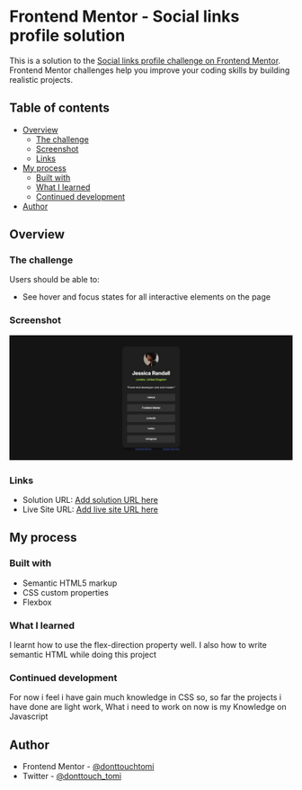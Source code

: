 # Frontend Mentor - Social links profile solution

This is a solution to the [Social links profile challenge on Frontend Mentor](https://www.frontendmentor.io/challenges/social-links-profile-UG32l9m6dQ). Frontend Mentor challenges help you improve your coding skills by building realistic projects.

## Table of contents

- [Overview](#overview)
  - [The challenge](#the-challenge)
  - [Screenshot](#screenshot)
  - [Links](#links)
- [My process](#my-process)
  - [Built with](#built-with)
  - [What I learned](#what-i-learned)
  - [Continued development](#continued-development)
- [Author](#author)

## Overview

### The challenge

Users should be able to:

- See hover and focus states for all interactive elements on the page

### Screenshot

![](./design/Screenshot.jpg)

### Links

- Solution URL: [Add solution URL here](https://your-solution-url.com)
- Live Site URL: [Add live site URL here](https://your-live-site-url.com)

## My process

### Built with

- Semantic HTML5 markup
- CSS custom properties
- Flexbox

### What I learned

I learnt how to use the flex-direction property well.
I also how to write semantic HTML while doing this project

### Continued development

For now i feel i have gain much knowledge in CSS so, so far the projects i have done are light work, What i need to work on now is my Knowledge on Javascript

## Author

- Frontend Mentor - [@donttouchtomi](https://www.frontendmentor.io/profile/donttouchtomi)
- Twitter - [@donttouch_tomi](https://www.twitter.com/donttouch_tomi)
